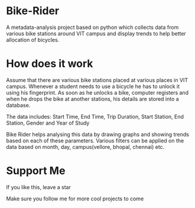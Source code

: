 # Bike-Rider
A metadata-analysis project based on python which collects data from various bike stations around VIT campus and display trends to help better allocation of bicycles.

# How does it work
Assume that there are various bike stations placed at various places in VIT campus. Whenever a student needs to use a bicycle he has to unlock it using his fingerprint. As soon as he unlocks a bike, computer registers and when he drops the bike at another stations, his details are stored into a database.

The data includes: Start Time, End Time, Trip Duration, Start Station, End Station, Gender and Year of Study

Bike Rider helps analysing this data by drawing graphs and showing trends based on each of these parameters. Various filters can be applied on the data based on month, day, campus(vellore, bhopal, chennai) etc. 

# Support Me
  If you like this, leave a star
  
  Make sure you follow me for more cool projects to come


